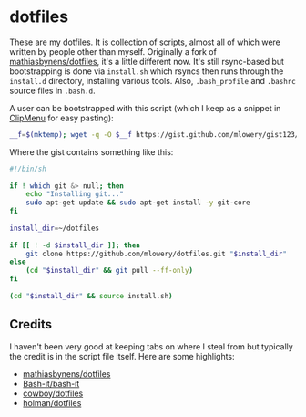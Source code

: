 # dotfiles

These are my dotfiles. It is collection of scripts, almost all of which were 
written by people 
other than myself. Originally a fork of [mathiasbynens/dotfiles](https://github.com/mathiasbynens/dotfiles), 
it's a little different now. It's still rsync-based but bootstrapping is done via `install.sh` which rsyncs then runs through
the `install.d` directory, installing various tools. Also, `.bash_profile` and `.bashrc` source files in 
`.bash.d`.

A user can be bootstrapped with this script (which I keep as a snippet in 
[ClipMenu](http://www.clipmenu.com/) for easy pasting):

```bash
__f=$(mktemp); wget -q -O $__f https://gist.github.com/mlowery/gist123/raw; source $__f; /bin/rm $__f
```

Where the gist contains something like this:

```bash
#!/bin/sh
 
if ! which git &> null; then
    echo "Installing git..."
    sudo apt-get update && sudo apt-get install -y git-core
fi
 
install_dir=~/dotfiles
 
if [[ ! -d $install_dir ]]; then
    git clone https://github.com/mlowery/dotfiles.git "$install_dir"
else
    (cd "$install_dir" && git pull --ff-only)
fi
 
(cd "$install_dir" && source install.sh)
```

## Credits

I haven't been very good at keeping tabs on where I steal from but typically the 
credit is in the script file itself. Here are some highlights:

* [mathiasbynens/dotfiles](https://github.com/mathiasbynens/dotfiles)
* [Bash-it/bash-it](https://github.com/Bash-it/bash-it)
* [cowboy/dotfiles](https://github.com/cowboy/dotfiles)
* [holman/dotfiles](https://github.com/holman/dotfiles)
